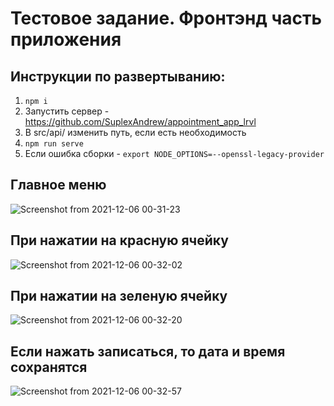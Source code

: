 # Тестовое задание. Фронтэнд часть приложения

## Инструкции по развертыванию:
1. `npm i`
2. Запустить сервер - https://github.com/SuplexAndrew/appointment_app_lrvl
3. В src/api/ изменить путь, если есть необходимость
4. `npm run serve`
5. Если ошибка сборки - `export NODE_OPTIONS=--openssl-legacy-provider`

## Главное меню
![Screenshot from 2021-12-06 00-31-23](https://user-images.githubusercontent.com/56229228/144761278-3f47705d-8ccd-4dc7-b042-a61fa2e903a9.png)

## При нажатии на красную ячейку
![Screenshot from 2021-12-06 00-32-02](https://user-images.githubusercontent.com/56229228/144761288-8e111f13-d963-4786-9674-8cd54c232a4e.png)

## При нажатии на зеленую ячейку
![Screenshot from 2021-12-06 00-32-20](https://user-images.githubusercontent.com/56229228/144761294-6ce3ca14-cbad-4c76-a728-e8348825f10e.png)

## Если нажать записаться, то дата и время сохранятся
![Screenshot from 2021-12-06 00-32-57](https://user-images.githubusercontent.com/56229228/144761299-06f0ce9a-a7d9-4311-88cd-88b2ff1b93a7.png)
